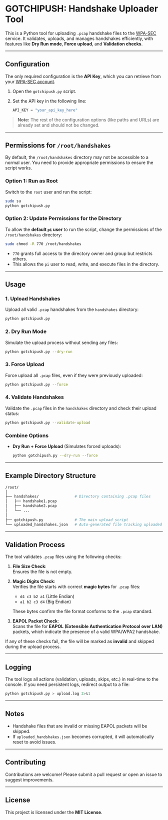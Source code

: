 # GOTCHIPUSH: Handshake Uploader Tool

This is a Python tool for uploading `.pcap` handshake files to the [WPA-SEC](https://wpa-sec.stanev.org) service. It validates, uploads, and manages handshakes efficiently, with features like **Dry Run mode**, **Force upload**, and **Validation checks**.

---

## Configuration

The only required configuration is the **API Key**, which you can retrieve from your [WPA-SEC account](https://wpa-sec.stanev.org).

1. Open the `gotchipush.py` script.
2. Set the API key in the following line:

   ```python
   API_KEY = "your_api_key_here"
   ```

> **Note:** The rest of the configuration options (like paths and URLs) are already set and should not be changed.

---

## Permissions for `/root/handshakes`

By default, the `/root/handshakes` directory may not be accessible to a normal user. You need to provide appropriate permissions to ensure the script works.

### Option 1: Run as Root
Switch to the `root` user and run the script:

```bash
sudo su
python gotchipush.py
```

### Option 2: Update Permissions for the Directory
To allow the **default `pi` user** to run the script, change the permissions of the `/root/handshakes` directory:

```bash
sudo chmod -R 770 /root/handshakes
```

- `770` grants full access to the directory owner and group but restricts others.
- This allows the `pi` user to read, write, and execute files in the directory.

---

## Usage

### 1. Upload Handshakes
Upload all valid `.pcap` handshakes from the `handshakes` directory:

```bash
python gotchipush.py
```

### 2. Dry Run Mode
Simulate the upload process without sending any files:

```bash
python gotchipush.py --dry-run
```

### 3. Force Upload
Force upload all `.pcap` files, even if they were previously uploaded:

```bash
python gotchipush.py --force
```

### 4. Validate Handshakes
Validate the `.pcap` files in the `handshakes` directory and check their upload status:

```bash
python gotchipush.py --validate-upload
```

### Combine Options
- **Dry Run + Force Upload** (Simulates forced uploads):
   ```bash
   python gotchipush.py --dry-run --force
   ```

---

## Example Directory Structure

```bash
/root/
│
├── handshakes/                # Directory containing .pcap files
│   ├── handshake1.pcap
│   ├── handshake2.pcap
│   └── ...
│
├── gotchipush.py              # The main upload script
└── uploaded_handshakes.json   # Auto-generated file tracking uploaded handshakes
```

---

## Validation Process

The tool validates `.pcap` files using the following checks:

1. **File Size Check**:  
   Ensures the file is not empty.

2. **Magic Digits Check**:  
   Verifies the file starts with correct **magic bytes** for `.pcap` files:  
   - `d4 c3 b2 a1` (Little Endian)  
   - `a1 b2 c3 d4` (Big Endian)  

   These bytes confirm the file format conforms to the `.pcap` standard.

3. **EAPOL Packet Check**:  
   Scans the file for **EAPOL (Extensible Authentication Protocol over LAN)** packets, which indicate the presence of a valid WPA/WPA2 handshake.

If any of these checks fail, the file will be marked as **invalid** and skipped during the upload process.

---

## Logging

The tool logs all actions (validation, uploads, skips, etc.) in real-time to the console. If you need persistent logs, redirect output to a file:

```bash
python gotchipush.py > upload.log 2>&1
```

---

## Notes

- Handshake files that are invalid or missing EAPOL packets will be skipped.
- If `uploaded_handshakes.json` becomes corrupted, it will automatically reset to avoid issues.

---

## Contributing

Contributions are welcome! Please submit a pull request or open an issue to suggest improvements.

---

## License

This project is licensed under the **MIT License**.
